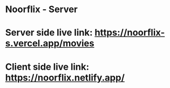 # Noorflix - Server
# Server side live link: https://noorflix-s.vercel.app/movies
# Client side live link: https://noorflix.netlify.app/

